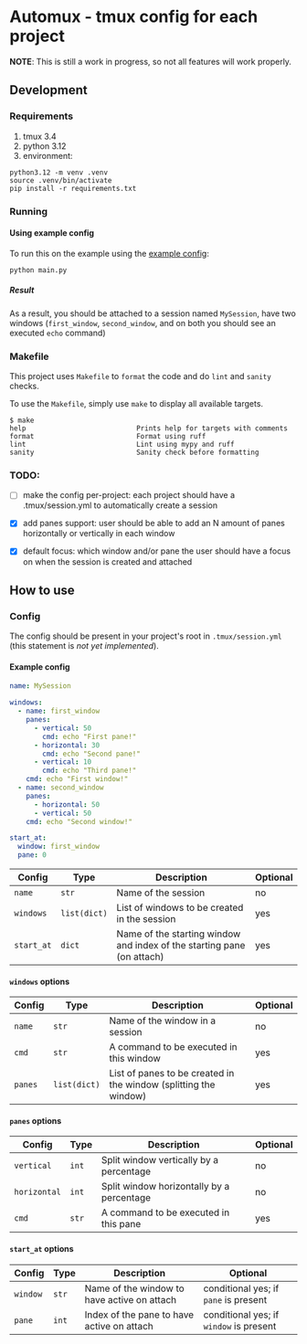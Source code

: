 # Automux - tmux config for each project
**NOTE**: This is still a work in progress, so not all features will work properly.

## Development
### Requirements
1. tmux 3.4
2. python 3.12
3. environment:
```shell
python3.12 -m venv .venv
source .venv/bin/activate
pip install -r requirements.txt
```

### Running
#### Using example config
To run this on the example using the [example config](.tmux/session.yml):
```shell
python main.py
```

##### Result
As a result, you should be attached to a session named `MySession`, have two windows (`first_window`, `second_window`, and on both you should see an executed `echo` command)

### Makefile
This project uses `Makefile` to `format` the code and do `lint` and `sanity` checks.

To use the `Makefile`, simply use `make` to display all available targets.

```console
$ make
help                           Prints help for targets with comments
format                         Format using ruff
lint                           Lint using mypy and ruff
sanity                         Sanity check before formatting
```


### TODO:
- [ ] make the config per-project: each project should have a .tmux/session.yml to automatically create a session
- [x] add panes support: user should be able to add an N amount of panes horizontally or vertically in each window
- [x] default focus: which window and/or pane the user should have a focus on when the session is created and attached


## How to use
### Config
The config should be present in your project's root in `.tmux/session.yml` (this statement is _not yet implemented_).

#### Example config
```yaml
name: MySession

windows:
  - name: first_window
    panes:
      - vertical: 50
        cmd: echo "First pane!"
      - horizontal: 30
        cmd: echo "Second pane!"
      - vertical: 10
        cmd: echo "Third pane!"
    cmd: echo "First window!"
  - name: second_window
    panes:
      - horizontal: 50
      - vertical: 50
    cmd: echo "Second window!"

start_at:
  window: first_window
  pane: 0
```


| Config | Type | Description | Optional |
| --------------- | --------------- | --------------- | --------------- |
| `name` | `str` | Name of the session | no |
| `windows` | `list(dict)` | List of windows to be created in the session | yes |
| `start_at` | `dict` | Name of the starting window and index of the starting pane (on attach) | yes |


#### `windows` options

| Config | Type | Description | Optional |
| --------------- | --------------- | --------------- | --------------- |
| `name` | `str` | Name of the window in a session | no |
| `cmd` | `str` | A command to be executed in this window | yes |
| `panes` | `list(dict)` | List of panes to be created in the window (splitting the window) | yes |


#### `panes` options

| Config | Type | Description | Optional |
| --------------- | --------------- | --------------- | --------------- |
| `vertical` | `int` | Split window vertically by a percentage | no |
| `horizontal` | `int` | Split window horizontally by a percentage | no |
| `cmd` | `str` | A command to be executed in this pane | yes |


#### `start_at` options

| Config | Type | Description | Optional |
| --------------- | --------------- | --------------- | --------------- |
| `window` | `str` | Name of the window to have active on attach | conditional yes; if `pane` is present |
| `pane` | `int` | Index of the pane to have active on attach | conditional yes; if `window` is present |
